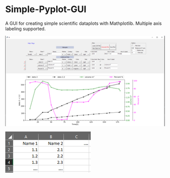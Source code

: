 # Simple-Pyplot-GUI
A GUI for creating simple scientific dataplots with Mathplotlib. Multiple axis labeling supported.

![](EXE/example_GUI.png)







![](EXE/example_Data_CSV-File.png)